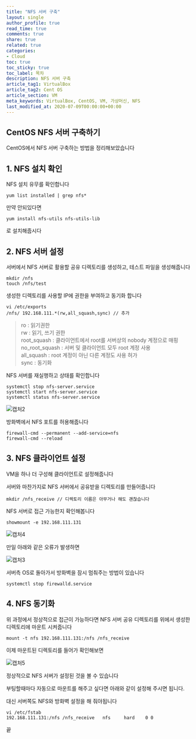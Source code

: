 ```yaml
---
title: "NFS 서버 구축"
layout: single
author_profile: true
read_time: true
comments: true
share: true
related: true
categories:
- Cloud
toc: true
toc_sticky: true
toc_label: 목차
description: NFS 서버 구축
article_tag1: VirtualBox
article_tag2: Cent OS
article_section: VM
meta_keywords: VirtualBox, CentOS, VM, 가상머신, NFS
last_modified_at: 2020-07-09T00:00:00+00:00
---
```

## CentOS NFS 서버 구축하기

CentOS에서 NFS 서버 구축하는 방법을 정리해보았습니다

## 1. NFS 설치 확인

NFS 설치 유무를 확인합니다

~~~
yum list installed | grep nfs*
~~~

만약 안되있다면

~~~
yum install nfs-utils nfs-utils-lib
~~~

로 설치해줍시다

## 2. NFS 서버 설정

서버에서 NFS 서버로 활용할 공유 디렉토리를 생성하고, 테스트 파일을 생성해줍니다

~~~
mkdir /nfs
touch /nfs/test
~~~

생성한 디렉토리를 사용할 IP에 권한을 부여하고 동기화 합니다

~~~
vi /etc/exports
/nfs/ 192.168.111.*(rw,all_squash,sync) // 추가
~~~

> ro : 읽기권한<br/>
> rw : 읽기, 쓰기 권한<br/>
> root_squash : 클라이언트에서 root를 서버상의 nobody 계정으로 매핑<br/>
> no_root_squash : 서버 및 클라이언트 모두 root 계정 사용<br/>
> all_squash : root 계정이 아닌 다른 계정도 사용 허가<br/>
> sync : 동기화

NFS 서버를 재실행하고 상태를 확인합니다

~~~
systemctl stop nfs-server.service
systemctl start nfs-server.service
systemctl status nfs-server.service
~~~

![캡처2](https://user-images.githubusercontent.com/51220344/87043801-97d8ad80-c230-11ea-91a6-2fdb12cf75e2.PNG)

방화벽에서 NFS 포트를 허용해줍니다

~~~
firewall-cmd --permanent --add-service=nfs
firewall-cmd --reload
~~~

## 3. NFS 클라이언트 설정

VM을 하나 더 구성해 클라이언트로 설정해줍니다

서버와 마찬가지로 NFS 서버에서 공유받을 디렉토리를 만들어줍니다

~~~
mkdir /nfs_receive // 디렉토리 이름은 아무거나 해도 괜찮습니다
~~~

NFS 서버로 접근 가능한지 확인해봅니다

~~~
showmount -e 192.168.111.131
~~~

![캡처4](https://user-images.githubusercontent.com/51220344/87044316-55fc3700-c231-11ea-97f0-13deeb128d9a.PNG)


만일 아래와 같은 오류가 발생하면

![캡처3](https://user-images.githubusercontent.com/51220344/87044372-62808f80-c231-11ea-9da2-c50fb3ffe603.PNG)

서버측 OS로 돌아가서 방화벽을 잠시 멈춰주는 방법이 있습니다

~~~
systemctl stop firewalld.service
~~~

## 4. NFS 동기화

위 과정에서 정상적으로 접근이 가능하다면 NFS 서버 공유 디렉토리를 위에서 생성한 디렉토리에 마운트 시켜줍니다

~~~
mount -t nfs 192.168.111.131:/nfs /nfs_receive
~~~

이제 마운트된 디렉토리를 들어가 확인해보면

![캡처5](https://user-images.githubusercontent.com/51220344/87044754-f6eaf200-c231-11ea-91ac-9a7be350987e.PNG)

정상적으로 NFS 서버가 설정된 것을 볼 수 있습니다

부팅할때마다 자동으로 마운트를 해주고 싶다면 아래와 같이 설정해 주시면 됩니다.

대신 서버쪽도 NFS와 방화벽 설정을 해 줘야됩니다

~~~
vi /etc/fstab
192.168.111.131:/nfs /nfs_receive   nfs     hard    0 0
~~~

끝